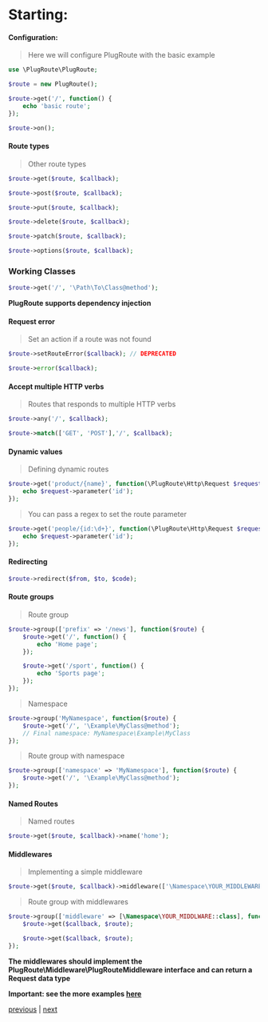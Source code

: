 # Starting:

#### Configuration:
> Here we will configure PlugRoute with the basic example
```php
use \PlugRoute\PlugRoute;

$route = new PlugRoute();

$route->get('/', function() {
    echo 'basic route';
});

$route->on();
``` 

#### Route types
> Other route types
```php
$route->get($route, $callback);

$route->post($route, $callback);

$route->put($route, $callback);

$route->delete($route, $callback);

$route->patch($route, $callback);

$route->options($route, $callback);
```

### Working Classes
```php
$route->get('/', '\Path\To\Class@method');
```
**PlugRoute supports dependency injection**

#### Request error
> Set an action if a route was not found
```php
$route->setRouteError($callback); // DEPRECATED

$route->error($callback);
```

#### Accept multiple HTTP verbs
> Routes that responds to multiple HTTP verbs
```php
$route->any('/', $callback);

$route->match(['GET', 'POST'],'/', $callback);
```

#### Dynamic values
> Defining dynamic routes
```php
$route->get('product/{name}', function(\PlugRoute\Http\Request $request) {
    echo $request->parameter('id');
});
```

> You can pass a regex to set the route parameter
```php
$route->get('people/{id:\d+}', function(\PlugRoute\Http\Request $request) {
    echo $request->parameter('id');
});
```

#### Redirecting
```php
$route->redirect($from, $to, $code);
```

#### Route groups
> Route group
```php
$route->group(['prefix' => '/news'], function($route) {
    $route->get('/', function() {
        echo 'Home page';
    });

    $route->get('/sport', function() {
        echo 'Sports page';
    });
});
```

> Namespace
```php
$route->group('MyNamespace', function($route) {
    $route->get('/', '\Example\MyClass@method'); 
    // Final namespace: MyNamespace\Example\MyClass
});
```

> Route group with namespace
```php
$route->group(['namespace' => 'MyNamespace'], function($route) {
    $route->get('/', '\Example\MyClass@method');
});
```

#### Named Routes
> Named routes
```php
$route->get($route, $callback)->name('home');
``` 

#### Middlewares
> Implementing a simple middleware
```php
$route->get($route, $callback)->middleware(['\Namespace\YOUR_MIDDLEWARE']);
```

> Route group with middlewares
```php
$route->group(['middleware' => [\Namespace\YOUR_MIDDLWARE::class], function($route) {
    $route->get($callback, $route);

    $route->get($callback, $route);
});
``` 

**The middlewares should implement the PlugRoute\Middleware\PlugRouteMiddleware interface and can return a Request data type** 

**Important: see the more examples [here](../example)**

[previous](installation.md) | [next](request.md)
